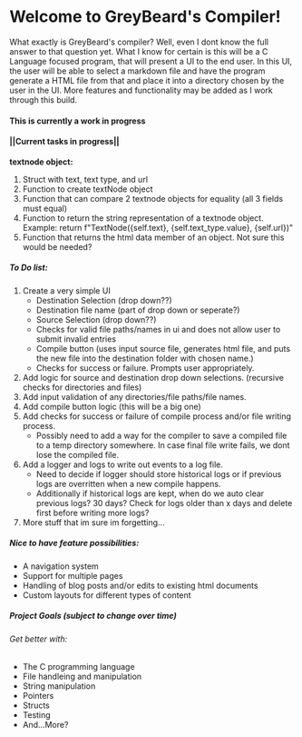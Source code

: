 # Welcome to GreyBeard's Compiler!
What exactly is GreyBeard's compiler? Well, even I dont know the full answer to that question yet. What I know for certain is this will be a C Language focused program, that will present a UI to the end user. In this UI, the user will be able to select a markdown file and have the program generate a HTML file from that and place it into a directory chosen by the user in the UI. More features and functionality may be added as I work through this build.

#### This is currently a work in progress

#### ||Current tasks in progress||
**textnode object:**
1. Struct with text, text type, and url
2. Function to create textNode object
3. Function that can compare 2 textnode objects for equality (all 3 fields must equal)
4. Function to return the string representation of a textnode object. Example: return f"TextNode({self.text}, {self.text_type.value}, {self.url})"
5. Function that returns the html data member of an object. Not sure this would be needed?

##### To Do list:
1. Create a very simple UI
    - Destination Selection (drop down??)
    - Destination file name (part of drop down or seperate?)
    - Source Selection (drop down??)
    - Checks for valid file paths/names in ui and does not allow user to submit invalid entries
    - Compile button (uses input source file, generates html file, and puts the new file into the destination folder with chosen name.)
    - Checks for success or failure. Prompts user appropriately.
2. Add logic for source and destination drop down selections. (recursive checks for directories and files)
3. Add input validation of any directories/file paths/file names.
4. Add compile button logic (this will be a big one)
5. Add checks for success or failure of compile process and/or file writing process.
    - Possibly need to add a way for the compiler to save a compiled file to a temp directory somewhere. In case final file write fails, we dont lose the compiled file.
6. Add a logger and logs to write out events to a log file.
    - Need to decide if logger should store historical logs or if previous logs are overritten when a new compile happens.
    - Additionally if historical logs are kept, when do we auto clear previous logs? 30 days? Check for logs older than x days and delete first before writing more logs?
7. More stuff that im sure im forgetting...

##### Nice to have feature possibilities:
- A navigation system
- Support for multiple pages
- Handling of blog posts and/or edits to existing html documents
- Custom layouts for different types of content

##### Project Goals (subject to change over time)
###### Get better with:
- The C programming language
- File handleing and manipulation
- String manipulation
- Pointers
- Structs
- Testing
- And...More?

